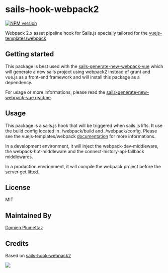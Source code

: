 # sails-hook-webpack2

[![NPM version][npm-image]][npm-url]

Webpack 2.x asset pipeline hook for Sails.js specially tailored for the [vuejs-templates/webpack](https://github.com/vuejs-templates/webpack)

## Getting started

This package is best used with the [sails-generate-new-webpack-vue](https://www.npmjs.com/package/sails-generate-new-webpack-vue) which will generate a new sails project using webpack2 instead of grunt and vue.js as a front-end framework and will install this package as a dependency.

For usage or more informations, please read the [sails-generate-new-webpack-vue readme](https://www.npmjs.com/package/sails-generate-new-webpack-vue).


## Usage

This package is a sails.js hook that will be triggered when sails.js lifts. It use the build config located in ./webpack/build and ./webpack/config. Please see the vuejs-templates/webpack [documentation](http://vuejs-templates.github.io/webpack/) for more informations.

In a development environment, it will inject the webpack-dev-middleware, the webpack-hot-middleware and the connect-history-api-fallback middlewares.

In a production envrionment, it will compile the webpack project before the server get lifted.


## License
MIT

## Maintained By
[Damien Plumettaz](https://github.com/tarrask)

## Credits
Based on [sails-hook-webpack2](https://github.com/lewebsimple/sails-hook-webpack2)

<img src='http://i.imgur.com/NsAdNdJ.png'>

[npm-image]: https://img.shields.io/npm/v/sails-hook-webpack2.svg?style=flat-square
[npm-url]: https://npmjs.org/package/sails-hook-webpack-vue
